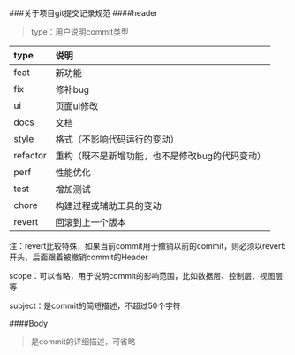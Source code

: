 ###关于项目git提交记录规范
####header
> type：用户说明commit类型

| type | 说明 |
|:---|:---|
|feat|新功能|
|fix|修补bug|
|ui|页面ui修改|
|docs|文档|
|style|格式（不影响代码运行的变动）|
|refactor|重构（既不是新增功能，也不是修改bug的代码变动）|
|perf|性能优化|
|test|增加测试|
|chore|构建过程或辅助工具的变动|
|revert|回滚到上一个版本|

注：revert比较特殊，如果当前commit用于撤销以前的commit，则必须以revert:开头，后面跟着被撤销commit的Header

scope：可以省略，用于说明commit的影响范围，比如数据层、控制层、视图层等

subject：是commit的简短描述，不超过50个字符

####Body

>是commit的详细描述，可省略
